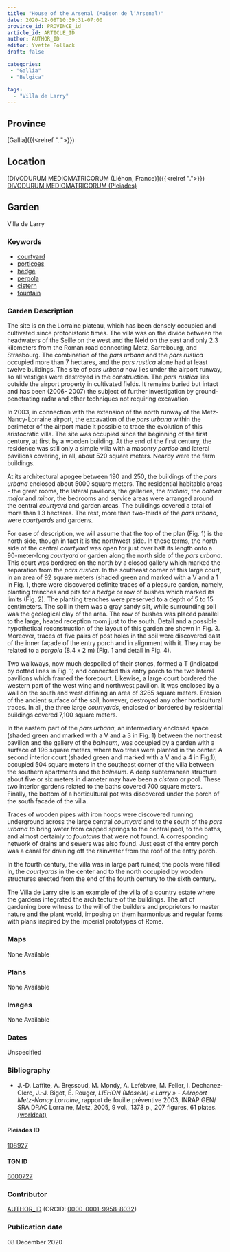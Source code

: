```yaml
---
title: "House of the Arsenal (Maison de l’Arsenal)"
date: 2020-12-08T10:39:31-07:00
province_id: PROVINCE_id
article_id: ARTICLE_ID
author: AUTHOR_ID
editor: Yvette Pollack
draft: false

categories:
 - "Gallia"
 - "Belgica"

tags:
  - "Villa de Larry"
---
```


## Province
[Gallia]({{<relref "..">}})

## Location

[DIVODURUM MEDIOMATRICORUM (Liéhon, France)]({{<relref ".">}}) \
[DIVODURUM MEDIOMATRICORUM (Pleiades)](https://pleiades.stoa.org/places/108927)

<!--### Location Description-->

<!-- LEAVE THIS BLANK FOR NOW -->

<!--## Sublocation-->

<!--
[AREA WITHIN LOCATION, LIKE “PALATINE HILL”](GEOREFERENCE LINK)
A sublocation is any area larger than an individual garden, but located within a location. I would always try to include a link to a controlled vocabulary here if possible. This ID may well be different from the Garden ID, e.g., Pompeii versus a Garden in one of the houses which has its own Pleiades ID.
-->

<!-- ### Sublocation Description -->



## Garden
Villa de Larry

### Keywords

- [courtyard](http://vocab.getty.edu/page/aat/300004095)
- [porticoes](http://vocab.getty.edu/page/aat/300004145)
- [hedge](http://vocab.getty.edu/page/aat/300266413)
- [pergola](http://vocab.getty.edu/page/aat/300006783)
- [cistern](http://vocab.getty.edu/page/aat/300052558)
- [fountain](http://vocab.getty.edu/page/aat/300006179)

### Garden Description

<!-- Taken from draft file -->
The site is on the Lorraine plateau, which has been densely occupied and cultivated since protohistoric times. The villa was on the divide between the headwaters of the Seille on the west and the Neid on the east and only 2.3 kilometers from the Roman road connecting Metz, Sarrebourg, and Strasbourg. The combination of the *pars urbana* and the *pars rustica* occupied more than 7 hectares, and the *pars rustica* alone had at least twelve buildings. The site of *pars urbana* now lies under the airport runway, so all vestiges were destroyed in the construction.  The *pars rustica* lies outside the airport property in cultivated fields. It remains buried but intact and has been (2006- 2007) the subject of further investigation by ground-penetrating radar and other techniques not requiring excavation.

In 2003, in connection with the extension of the north runway of the Metz-Nancy-Lorraine airport, the excavation of the *pars urbana* within the perimeter of the airport made it possible to trace the evolution of this aristocratic villa. The site was occupied since the beginning of the first century, at first by a wooden building. At the end of the first century, the residence was still only a simple villa with a masonry *portico* and lateral pavilions covering, in all, about 520 square meters. Nearby were the farm buildings.

At its architectural apogee between 190 and 250, the buildings of the *pars urbana* enclosed about 5000 square meters. The residential habitable areas - the great rooms, the lateral pavilions, the galleries, the *triclinia*, the *balnea major* and *minor*, the bedrooms and service areas were arranged around the central *courtyard* and garden areas. The buildings covered a total of more than 1.3 hectares. The rest, more than two-thirds of the *pars urbana*, were *courtyards* and gardens.

For ease of description, we will assume that the top of the plan (Fig. 1) is the north side, though in fact it is the northwest side. In these terms, the north side of the central *courtyard* was open for just over half its length onto a 90-meter-long *courtyard* or garden along the north side of the *pars urbana*. This court was bordered on the north by a closed gallery which marked the separation from the *pars rustica*. In the southeast corner of this large court, in an area of 92 square meters (shaded green and marked with a V and a 1 in Fig. 1, there were discovered definite traces of a pleasure garden, namely, planting trenches and pits for a *hedge* or row of bushes which marked its limits (Fig. 2). The planting trenches were preserved to a depth of 5 to 15 centimeters. The soil in them was a gray sandy silt, while surrounding soil was the geological clay of the area. The row of bushes was placed parallel to the large, heated reception room just to the south. Detail and a possible hypothetical reconstruction of the layout of this garden are shown in Fig. 3.  Moreover, traces of five pairs of post holes in the soil were discovered east of the inner façade of the entry porch and in alignment with it. They may be related to a *pergola* (8.4 x 2 m) (Fig. 1 and detail in Fig. 4).

Two walkways, now much despoiled of their stones, formed a T (indicated by dotted lines in Fig. 1) and connected this entry porch to the two lateral pavilions which framed the forecourt. Likewise, a large court bordered the western part of the west wing and northwest pavilion. It was enclosed by a wall on the south and west defining an area of 3265 square meters. Erosion of the ancient surface of the soil, however, destroyed any other horticultural traces. In all, the three large *courtyards*, enclosed or bordered by residential buildings covered 7,100 square meters.

In the eastern part of the *pars urbana*, an intermediary enclosed space (shaded green and marked with a V and a 3 in Fig. 1) between the northeast pavilion and the gallery of the *balneum*, was occupied by a garden with a surface of 196 square meters, where two trees were planted in the center. A second interior court (shaded green and marked with a V and a 4 in Fig.1), occupied 504 square meters in the southeast corner of the villa between the southern apartments and the *balneum*. A deep subterranean structure about five or six meters in diameter may have been a *cistern* or pool. These two interior gardens related to the baths covered 700 square meters. Finally, the bottom of a horticultural pot was discovered under the porch of the south facade of the villa.

Traces of wooden pipes with iron hoops were discovered running underground across the large central *courtyard* and to the south of the *pars urbana* to bring water from capped springs to the central pool, to the baths, and almost certainly to *fountains* that were not found.  A corresponding network of drains and sewers was also found.  Just east of the entry porch was a canal for draining off the rainwater from the roof of the entry porch.  

In the fourth century, the villa was in large part ruined; the pools were filled in, the *courtyards* in the center and to the north occupied by wooden structures erected from the end of the fourth century to the sixth century.

The Villa de Larry site is an example of the villa of a country estate where the gardens integrated the architecture of the buildings. The art of gardening bore witness to the will of the builders and proprietors to master nature and the plant world, imposing on them harmonious and regular forms with plans inspired by the imperial prototypes of Rome.


### Maps

None Available

### Plans

None Available

### Images

None Available

### Dates
Unspecified

### Bibliography
- J.-D. Laffite, A. Bressoud, M. Mondy, A. Lefèbvre, M. Feller, I. Dechanez-Clerc, J.-J. Bigot, É. Rouger, *LIÉHON (Moselle) « Larry » - Aéroport Metz-Nancy Lorraine*, rapport de fouille préventive 2003, INRAP GEN/ SRA DRAC Lorraine, Metz, 2005, 9 vol., 1378 p., 207 figures, 61 plates. [(worldcat)](http://www.worldcat.org/oclc/20955708)


<!--#### Periodo ID-->

<!-- [PERIODO_ID](https://pleiades.stoa.org/places/PLEIADES_ID) -->

#### Pleiades ID

[108927](https://pleiades.stoa.org/places/108927)

#### TGN ID
[6000727](http://vocab.getty.edu/page/tgn/6000727)

### Contributor
[AUTHOR_ID](link) (ORCID: [0000-0001-9958-8032](https://orcid.org/0000-0001-9958-8032))

### Publication date
08 December 2020

<!--### Related articles-->

<!-- Links to other related articles. Leave blank for now -->
